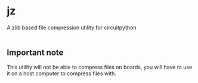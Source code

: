 # jz
A zlib based file compression utility for circuitpython
<br /><br />

## Important note

This utility will not be able to compress files on boards, you will have to use it on a host computer to compress files with.<br />
